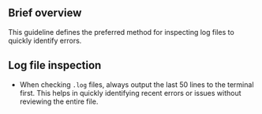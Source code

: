 ## Brief overview
This guideline defines the preferred method for inspecting log files to quickly identify errors.

## Log file inspection
- When checking `.log` files, always output the last 50 lines to the terminal first. This helps in quickly identifying recent errors or issues without reviewing the entire file.
